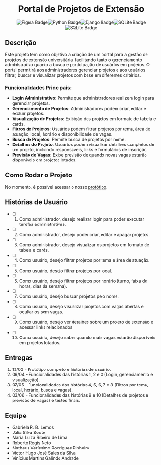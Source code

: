 
<h1 align="center">Portal de Projetos de Extensão</h1>

<p align="center"><img alt="Figma Badge" src="https://img.shields.io/badge/made_with-figma-FF3B00?logo=Figma&logoColor=white"><img alt="Python Badge" src="https://img.shields.io/badge/made_with-python-3776AB?logo=Python&logoColor=white"><img alt="Django Badge" src="https://img.shields.io/badge/made_with-django-092E20?logo=Django&logoColor=white"><img alt="SQLite Badge" src="https://img.shields.io/badge/made_with-sqlite-003B57?logo=SQLite&logoColor=white"><img alt="SQLite Badge" src="https://img.shields.io/badge/made_with-docker-2496ED?logo=Docker&logoColor=white"></p>

## Descrição
Este projeto tem como objetivo a criação de um portal para a gestão de projetos de extensão universitária, facilitando tanto o gerenciamento administrativo quanto a busca e participação de usuários em projetos. O portal permitirá aos administradores gerenciar projetos e aos usuários filtrar, buscar e visualizar projetos com base em diferentes critérios.

### Funcionalidades Principais:
- **Login Administrativo**: Permite que administradores realizem login para gerenciar projetos.
- **Gerenciamento de Projetos**: Administradores podem criar, editar e excluir projetos.
- **Visualização de Projetos**: Exibição dos projetos em formato de tabela e cards.
- **Filtros de Projetos**: Usuários podem filtrar projetos por tema, área de atuação, local, horário e disponibilidade de vagas.
- **Busca de Projetos**: Permite busca de projetos por nome.
- **Detalhes do Projeto**: Usuários podem visualizar detalhes completos de um projeto, incluindo responsáveis, links e formulários de inscrição.
- **Previsão de Vagas**: Exibe previsão de quando novas vagas estarão disponíveis em projetos lotados.

## Como Rodar o Projeto

No momento, é possível acessar o nosso [protótipo](https://www.figma.com/proto/SffEWbM32E7LhzQg6oWerS/Untitled?node-id=0-1&p=f&t=UEsbyzPm47m1kVgf-0&scaling=scale-down&content-scaling=fixed&starting-point-node-id=236%3A6072&show-proto-sidebar=1).

## Histórias de Usuário
- [ ] 1. Como administrador, desejo realizar login para poder executar tarefas administrativas.
- [ ] 2. Como administrador, desejo poder criar, editar e apagar projetos.
- [ ] 3. Como administrador, desejo visualizar os projetos em formato de tabela e cards.
- [ ] 4. Como usuário, desejo filtrar projetos por tema e área de atuação.
- [ ] 5. Como usuário, desejo filtrar projetos por local.
- [ ] 6. Como usuário, desejo filtrar projetos por horário (turno, faixa de horas, dias da semana).
- [ ] 7. Como usuário, desejo buscar projetos pelo nome.
- [ ] 8. Como usuário, desejo visualizar projetos com vagas abertas e ocultar os sem vagas.
- [ ] 9. Como usuário, desejo ver detalhes sobre um projeto de extensão e acessar links relacionados.
- [ ] 10. Como usuário, desejo saber quando mais vagas estarão disponíveis em projetos lotados.

## Entregas
1. 12/03 - Protótipo completo e histórias de usuário.
2. 09/04 - Funcionalidades das histórias 1, 2 e 3 (Login, gerenciamento e visualização).
3. 07/05 - Funcionalidades das histórias 4, 5, 6, 7 e 8 (Filtros por tema, local, horário, busca e vagas).
4. 03/06 - Funcionalidades das histórias 9 e 10 (Detalhes de projetos e previsão de vagas) e testes finais.

## Equipe
- Gabriela R. B. Lemos
- Júlia Silva Souto
- Maria Luíza Ribeiro de Lima
- Roberto Regis Neto
- Matheus Veríssimo Rodrigues Pinheiro
- Victor Hugo José Sales da Silva
- Vinícius Martins Galindo Andrade
